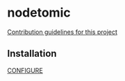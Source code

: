 # nodetomic

[Contribution guidelines for this project](docs/index.md)


## Installation

[CONFIGURE](https://kevoj.github.io/nodetomic/getting-started/installation.html)
